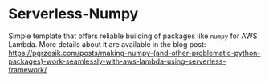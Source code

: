 # Serverless-Numpy

Simple template that offers reliable building of packages like `numpy` for AWS Lambda. More details about it are available in the blog post: https://pgrzesik.com/posts/making-numpy-(and-other-problematic-python-packages)-work-seamlessly-with-aws-lambda-using-serverless-framework/
